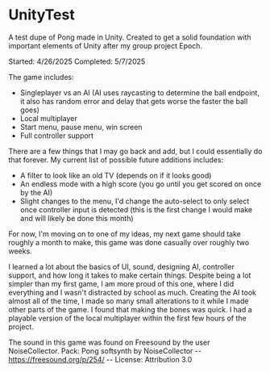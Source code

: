 # UnityTest

A test dupe of Pong made in Unity. Created to get a solid foundation with important elements of Unity after my group project Epoch.

Started: 4/26/2025
Completed: 5/7/2025

The game includes:
- Singleplayer vs an AI (AI uses raycasting to determine the ball endpoint, it also has random error and delay that gets worse the faster the ball goes)
- Local multiplayer
- Start menu, pause menu, win screen
- Full controller support

There are a few things that I may go back and add, but I could essentially do that forever.
My current list of possible future additions includes:
- A filter to look like an old TV (depends on if it looks good)
- An endless mode with a high score (you go until you get scored on once by the AI)
- Slight changes to the menu, I'd change the auto-select to only select once controller input is detected (this is the first change I would make and will likely be done this month)

For now, I'm moving on to one of my ideas, my next game should take roughly a month to make, this game was done casually over roughly two weeks.

I learned a lot about the basics of UI, sound, designing AI, controller support, and how long it takes to make certain things.
Despite being a lot simpler than my first game, I am more proud of this one, where I did everything and I wasn't distracted by school as much.
Creating the AI took almost all of the time, I made so many small alterations to it while I made other parts of the game. I found that making the bones was quick. I had a playable version of the local multiplayer within the first few hours of the project.

The sound in this game was found on Freesound by the user NoiseCollector.
Pack: Pong softsynth by NoiseCollector -- https://freesound.org/p/254/ -- License: Attribution 3.0
